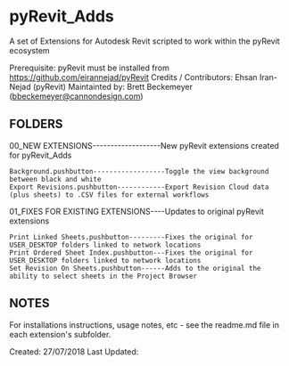 # pyRevit_Adds

A set of Extensions for Autodesk Revit scripted to work within the pyRevit ecosystem

Prerequisite: pyRevit must be installed from https://github.com/eirannejad/pyRevit
Credits / Contributors: Ehsan Iran-Nejad (pyRevit)
Maintainted by: Brett Beckemeyer (bbeckemeyer@cannondesign.com)

FOLDERS
-------

00_NEW EXTENSIONS-------------------New pyRevit extensions created for pyRevit_Adds

	Background.pushbutton------------------Toggle the view background between black and white
	Export Revisions.pushbutton------------Export Revision Cloud data (plus sheets) to .CSV files for external workflows

01_FIXES FOR EXISTING EXTENSIONS----Updates to original pyRevit extensions

	Print Linked Sheets.pushbutton---------Fixes the original for USER_DESKTOP folders linked to network locations
	Print Ordered Sheet Index.pushbutton---Fixes the original for USER_DESKTOP folders linked to network locations
	Set Revision On Sheets.pushbutton------Adds to the original the ability to select sheets in the Project Browser

NOTES
-----
For installations instructions, usage notes, etc - see the readme.md file in each extension's subfolder.

Created: 27/07/2018
Last Updated: 